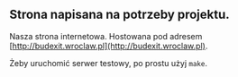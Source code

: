 ## Strona napisana na potrzeby projektu.

Nasza strona internetowa. Hostowana pod adresem [http://budexit.wroclaw.pl](http://budexit.wroclaw.pl).

Żeby uruchomić serwer testowy, po prostu użyj `make`.